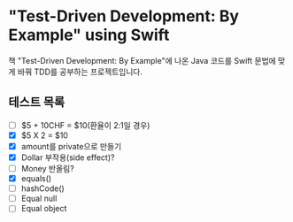 # "Test-Driven Development: By Example" using Swift

책 "Test-Driven Development: By Example"에 나온 Java 코드를 Swift 문법에 맞게 바꿔 TDD를 공부하는 프로젝트입니다.

## 테스트 목록
- [ ] $5 + 10CHF = $10(환율이 2:1일 경우)
- [x] $5 X 2 = $10
- [x] amount를 private으로 만들기
- [x] Dollar 부작용(side effect)?
- [ ] Money 반올림?
- [x] equals()
- [ ] hashCode()
- [ ] Equal null
- [ ] Equal object
